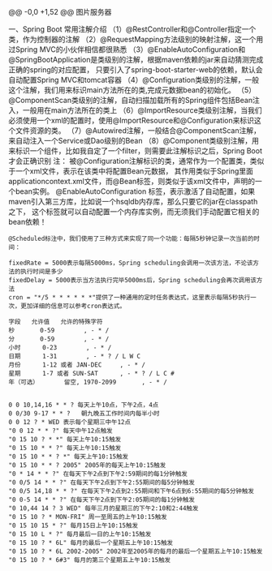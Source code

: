 
@@ -0,0 +1,52 @@
图片服务器

一、Spring Boot 常用注解介绍
（1）@RestController和@Controller指定一个类，作为控制器的注解
（2）@RequestMapping方法级别的映射注解，这一个用过Spring MVC的小伙伴相信都很熟悉
（3）@EnableAutoConfiguration和@SpringBootApplication是类级别的注解，根据maven依赖的jar来自动猜测完成正确的spring的对应配置，
    只要引入了spring-boot-starter-web的依赖，默认会自动配置Spring MVC和tomcat容器
（4）@Configuration类级别的注解，一般这个注解，我们用来标识main方法所在的类,完成元数据bean的初始化。
（5）@ComponentScan类级别的注解，自动扫描加载所有的Spring组件包括Bean注入，一般用在main方法所在的类上
（6）@ImportResource类级别注解，当我们必须使用一个xml的配置时，使用@ImportResource和@Configuration来标识这个文件资源的类。
（7）@Autowired注解，一般结合@ComponentScan注解，来自动注入一个Service或Dao级别的Bean
（8）@Component类级别注解，用来标识一个组件，比如我自定了一个filter，则需要此注解标识之后，Spring Boot才会正确识别
注：
    被@Configuration注解标识的类，通常作为一个配置类，类似于一个xml文件，表示在该类中将配置Bean元数据，
    其作用类似于Spring里面applicationcontext.xml文件，而@Bean标签，则类似于该xml文件中，声明的一个bean实例。
    @EnableAutoConfiguration 标签，表示激活了自动配置，如果maven引入第三方库，比如说一个hsqldb内存库，那么只要它的jar在classpath之下，
    这个标签就可以自动配置一个内存库实例，而无须我们手动配置它相关的bean依赖！
    
    @Scheduled标注中，我们使用了三种方式来实现了同一个功能：每隔5秒钟记录一次当前的时间：
    
    fixedRate = 5000表示每隔5000ms，Spring scheduling会调用一次该方法，不论该方法的执行时间是多少
    fixedDelay = 5000表示当方法执行完毕5000ms后，Spring scheduling会再次调用该方法
    cron = "*/5 * * * * * *"提供了一种通用的定时任务表达式，这里表示每隔5秒执行一次，更加详细的信息可以参考cron表达式。
    
    字段   允许值   允许的特殊字符
    秒	 	0-59	 	, - * /
    分	 	0-59	 	, - * /
    小时	 	0-23	 	, - * /
    日期	 	1-31	 	, - * ? / L W C
    月份	 	1-12 或者 JAN-DEC	 	, - * /
    星期	 	1-7 或者 SUN-SAT	 	, - * ? / L C #
    年（可选）	 	留空, 1970-2099	 	, - * /
    
    
    0 0 10,14,16 * * ? 每天上午10点，下午2点，4点
    0 0/30 9-17 * * ?   朝九晚五工作时间内每半小时
    0 0 12 ? * WED 表示每个星期三中午12点 
    "0 0 12 * * ?" 每天中午12点触发 
    "0 15 10 ? * *" 每天上午10:15触发 
    "0 15 10 * * ?" 每天上午10:15触发 
    "0 15 10 * * ? *" 每天上午10:15触发 
    "0 15 10 * * ? 2005" 2005年的每天上午10:15触发 
    "0 * 14 * * ?" 在每天下午2点到下午2:59期间的每1分钟触发 
    "0 0/5 14 * * ?" 在每天下午2点到下午2:55期间的每5分钟触发 
    "0 0/5 14,18 * * ?" 在每天下午2点到2:55期间和下午6点到6:55期间的每5分钟触发 
    "0 0-5 14 * * ?" 在每天下午2点到下午2:05期间的每1分钟触发 
    "0 10,44 14 ? 3 WED" 每年三月的星期三的下午2:10和2:44触发 
    "0 15 10 ? * MON-FRI" 周一至周五的上午10:15触发 
    "0 15 10 15 * ?" 每月15日上午10:15触发 
    "0 15 10 L * ?" 每月最后一日的上午10:15触发 
    "0 15 10 ? * 6L" 每月的最后一个星期五上午10:15触发 
    "0 15 10 ? * 6L 2002-2005" 2002年至2005年的每月的最后一个星期五上午10:15触发 
    "0 15 10 ? * 6#3" 每月的第三个星期五上午10:15触发 

